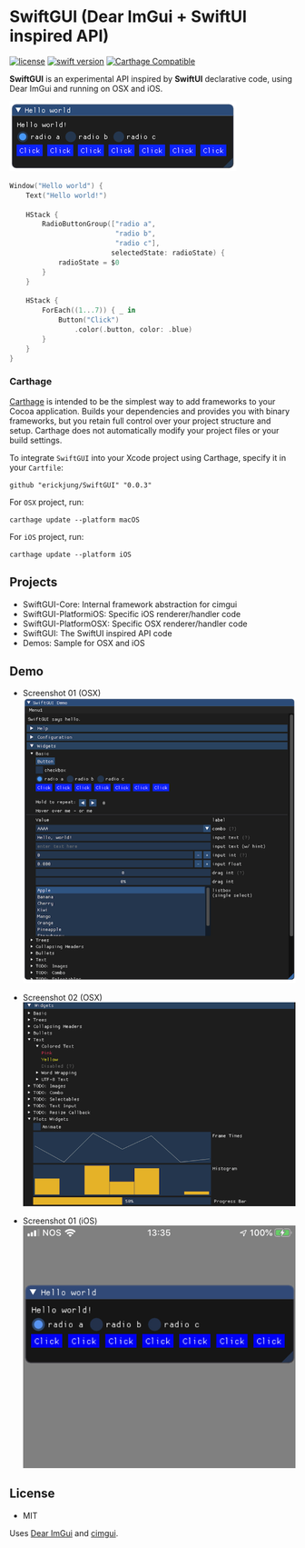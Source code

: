 # SwiftGUI (Dear ImGui + SwiftUI inspired API)

[![license](https://img.shields.io/badge/license-MIT-brightgreen.svg)](LICENSE)
[![swift version](https://img.shields.io/badge/swift-5.0+-brightgreen.svg)](https://swift.org/download)
[![Carthage Compatible](https://img.shields.io/badge/Carthage-compatible-4BC51D.svg?style=flat)](https://github.com/Carthage/Carthage)

<b>SwiftGUI</b> is an experimental API inspired by <b>SwiftUI</b> declarative code, using Dear ImGui and running on OSX and iOS.


![Hello world](Docs/hellow_world.png)

```swift
Window("Hello world") {
    Text("Hello world!")
    
    HStack {
        RadioButtonGroup(["radio a", 
                          "radio b", 
                          "radio c"],
                         selectedState: radioState) {
            radioState = $0
        }
    }
    
    HStack {
        ForEach((1...7)) { _ in
            Button("Click")
                .color(.button, color: .blue)
        }
    }
}
```

### Carthage

[Carthage](https://github.com/Carthage/Carthage) is intended to be the simplest way to add frameworks to your Cocoa application. Builds your dependencies and provides you with binary frameworks, but you retain full control over your project structure and setup. Carthage does not automatically modify your project files or your build settings.

To integrate `SwiftGUI` into your Xcode project using Carthage, specify it in your `Cartfile`:

```ogdl
github "erickjung/SwiftGUI" "0.0.3"
```

For `OSX` project, run:

```ogdl
carthage update --platform macOS
```

For `iOS` project, run:

```ogdl
carthage update --platform iOS
```

## Projects

* SwiftGUI-Core: Internal framework abstraction for cimgui
* SwiftGUI-PlatformiOS: Specific iOS renderer/handler code
* SwiftGUI-PlatformOSX: Specific OSX renderer/handler code
* SwiftGUI: The SwiftUI inspired API code
* Demos: Sample for OSX and iOS

## Demo

* Screenshot 01 (OSX)
![screenshot01](Docs/screenshot_01.png)

* Screenshot 02 (OSX)
![screenshot02](Docs/screenshot_02.png)

* Screenshot 01 (iOS)
![screenshotios](Docs/screenshot_ios.jpg)

## License

 * MIT

Uses [Dear ImGui](https://github.com/ocornut/imgui) and
[cimgui](https://github.com/cimgui/cimgui).

